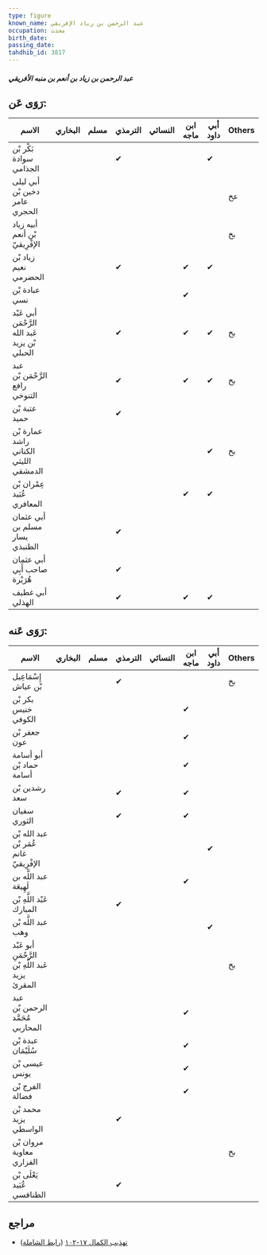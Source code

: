 ```yaml
---
type: figure
known_name: عبد الرحمن بن زياد الإفريقي
occupation: محدث
birth_date:
passing_date:
tahdhib_id: 3817
---
```

##### عبد الرحمن بن زياد بن أنعم بن منبه الأفريقي

## رَوَى عَن:
| الاسم                                          | البخاري | مسلم | الترمذي | النسائي | ابن ماجه | أبي داود | Others |
| ---------------------------------------------- | ------- | ---- | ------- | ------- | -------- | -------- | ------ |
| بَكْر بْن سوادة الجذامي                        |         |      | ✔       |         |          | ✔        |        |
| أبي ليلى دخين بْن عامر الحجري                  |         |      |         |         |          |          | عخ     |
| أبيه زياد بْن أنعم الإفْرِيقيّ                 |         |      |         |         |          |          | بخ     |
| زياد بْن نعيم الحضرمي                          |         |      | ✔       |         | ✔        | ✔        |        |
| عبادة بْن نسي                                  |         |      |         |         | ✔        |          |        |
| أبي عَبْد الرَّحْمَن عَبد الله بْن يزيد الحبلي |         |      | ✔       |         | ✔        | ✔        | بخ     |
| عبد الرَّحْمَن بْن رافع التنوخي                |         |      | ✔       |         | ✔        | ✔        | بخ     |
| عتبة بْن حميد                                  |         |      | ✔       |         |          |          |        |
| عمارة بْن راشد الكناني الليثي الدمشقي          |         |      |         |         |          | ✔        | بخ     |
| عِمْران بْن عُبَيد المعافري                    |         |      |         |         | ✔        | ✔        |        |
| أبي عثمان مسلم بن يسار الطنبذي                 |         |      | ✔       |         |          |          |        |
| أبي عثمان صاحب أَبِي هُرَيْرة                  |         |      | ✔       |         |          |          |        |
| أبي غطيف الهذلي                                |         |      | ✔       |         | ✔        | ✔        |        |
## رَوَى عَنه:
| الاسم                                              | البخاري | مسلم | الترمذي | النسائي | ابن ماجه | أبي داود | Others |
| -------------------------------------------------- | ------- | ---- | ------- | ------- | -------- | -------- | ------ |
| إِسْمَاعِيل بْن عياش                               |         |      | ✔       |         |          |          | بخ     |
| بكر بْن خنيس الكوفي                                |         |      |         |         | ✔        |          |        |
| جعفر بْن عون                                       |         |      |         |         | ✔        |          |        |
| أبو أسامة حماد بْن أسامة                           |         |      |         |         | ✔        |          |        |
| رشدين بْن سعد                                      |         |      | ✔       |         | ✔        |          |        |
| سفيان الثوري                                       |         |      | ✔       |         | ✔        |          |        |
| عبد الله بْن عُمَر بْن غانم الإفْرِيقيّ            |         |      |         |         |          | ✔        |        |
| عبد اللَّه بن لَهِيعَة                             |         |      |         |         | ✔        |          |        |
| عَبْد اللَّهِ بْن المبارك                          |         |      | ✔       |         |          |          |        |
| عبد اللَّه بْن وهب                                 |         |      |         |         |          | ✔        |        |
| أبو عَبْد الرَّحْمَنِ عَبد اللَّهِ بْن يزيد المقرئ |         |      |         |         |          |          | بخ     |
| عبد الرحمن بْن مُحَمَّد المحاربي                   |         |      |         |         | ✔        |          |        |
| عبدة بْن سُلَيْمَان                                |         |      |         |         | ✔        |          |        |
| عيسى بْن يونس                                      |         |      |         |         | ✔        |          |        |
| الفرج بْن فضالة                                    |         |      |         |         | ✔        |          |        |
| محمد بْن يزيد الواسطي                              |         |      | ✔       |         |          |          |        |
| مروان بْن معاوية الفزاري                           |         |      |         |         |          |          | بخ     |
| يَعْلَى بْن عُبَيد الطنافسي                        |         |      | ✔       |         |          |          |        |
## مراجع
- [تهذيب الكمال ١٧-١٠٢](obsidian://open?vault=Tahdhib-al-Kamal&file=Figures/٣٨١٧-عبد%20الرحمن%20بن%20زياد%20بن%20أنعم%20بن%20منبه%20الأفريقي) ([رابط الشاملة](https://shamela.ws/book/3722/8652))